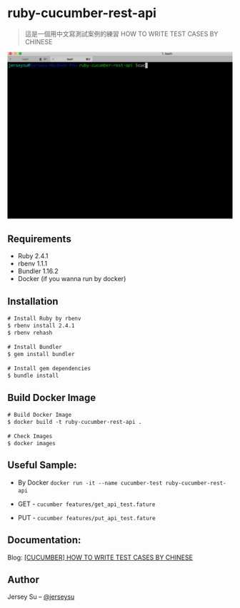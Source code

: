 # ruby-cucumber-rest-api
> 這是一個用中文寫測試案例的練習
> HOW TO WRITE TEST CASES BY CHINESE

![](demo.gif)

## Requirements

- Ruby 2.4.1
- rbenv 1.1.1
- Bundler 1.16.2
- Docker (if you wanna run by docker)

## Installation 

```
# Install Ruby by rbenv
$ rbenv install 2.4.1
$ rbenv rehash

# Install Bundler 
$ gem install bundler

# Install gem dependencies
$ bundle install
```

## Build Docker Image

```
# Build Docker Image
$ docker build -t ruby-cucumber-rest-api .

# Check Images
$ docker images
```

## Useful Sample:

- By Docker
`docker run -it --name cucumber-test ruby-cucumber-rest-api`

- GET -
`cucumber features/get_api_test.fature`

- PUT -
`cucumber features/put_api_test.fature`


## Documentation:
Blog: [[CUCUMBER] HOW TO WRITE TEST CASES BY CHINESE](https://medium.com/@loverjersey/cucumber-how-to-write-test-cases-by-chinese-27522a00ecab)


## Author

Jersey Su – [@jerseysu](https://twitter.com/jerseysu) 